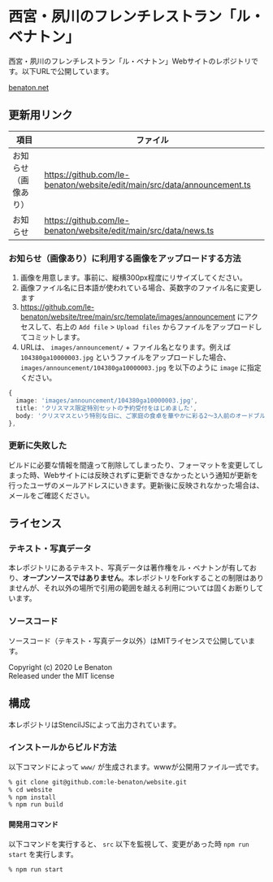 # 西宮・夙川のフレンチレストラン「ル・ベナトン」
西宮・夙川のフレンチレストラン「ル・ベナトン」Webサイトのレポジトリです。以下URLで公開しています。

[benaton.net](https://www.benaton.net/)

## 更新用リンク
|  項目  | ファイル                                                                         |
| ---- |------------------------------------------------------------------------------|
|  お知らせ（画像あり）  | https://github.com/le-benaton/website/edit/main/src/data/announcement.ts     |
|  お知らせ  | https://github.com/le-benaton/website/edit/main/src/data/news.ts           |

### お知らせ（画像あり）に利用する画像をアップロードする方法
1. 画像を用意します。事前に、縦横300px程度にリサイズしてください。
2. 画像ファイル名に日本語が使われている場合、英数字のファイル名に変更します
3. https://github.com/le-benaton/website/tree/main/src/template/images/announcement にアクセスして、右上の `Add file` > `Upload files` からファイルをアップロードしてコミットします。
3. URLは、 `images/announcement/` + ファイル名となります。例えば `104380ga10000003.jpg` というファイルをアップロードした場合、 `images/announcement/104380ga10000003.jpg` を以下のように `image` に指定ください。

```ts
{
  image: 'images/announcement/104380ga10000003.jpg',
  title: 'クリスマス限定特別セットの予約受付をはじめました',
  body: 'クリスマスという特別な日に、ご家庭の食卓を華やかに彩る2～3人前のオードブルを予約限定で提供します。ブルゴーニュの定番料理「ジャンボン・ペルシエ」やミニサイズの鳥の丸焼きみたいな感じでライティングするんですがよく考えたらメニューわからないのでこんな感じです。電話にてご予約ください。',
},
```

### 更新に失敗した
ビルドに必要な情報を間違って削除してしまったり、フォーマットを変更してしまった時、Webサイトには反映されずに更新できなかったという通知が更新を行ったユーザのメールアドレスにいきます。更新後に反映されなかった場合は、メールをご確認ください。

## ライセンス
### テキスト・写真データ
本レポジトリにあるテキスト、写真データは著作権をル・ベナトンが有しており、**オープンソースではありません**。本レポジトリをForkすることの制限はありませんが、それ以外の場所で引用の範囲を越える利用については固くお断りしています。

### ソースコード
ソースコード（テキスト・写真データ以外）はMITライセンスで公開しています。

Copyright (c) 2020 Le Benaton<br />
Released under the MIT license

## 構成
本レポジトリはStencilJSによって出力されています。

### インストールからビルド方法
以下コマンドによって `www/` が生成されます。wwwが公開用ファイル一式です。

```bash
% git clone git@github.com:le-benaton/website.git
% cd website
% npm install
% npm run build
```

#### 開発用コマンド
以下コマンドを実行すると、 `src` 以下を監視して、変更があった時 `npm run start` を実行します。

```bash
% npm run start
```
